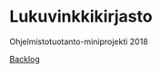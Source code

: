 # Lukuvinkkikirjasto
Ohjelmistotuotanto-miniprojekti 2018

[Backlog](https://docs.google.com/spreadsheets/d/1_fpNIoz3RRlVcXJGW_1-ZIt02osNVSdqZ4tlo_d4EaQ/edit?usp=sharing)
